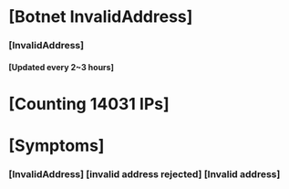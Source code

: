 # [Botnet InvalidAddress]
### [InvalidAddress]
#### [Updated every 2~3 hours]

# [Counting 14031 IPs]

# [Symptoms] 

###   [InvalidAddress] [invalid address rejected] [Invalid address]
